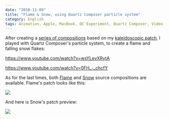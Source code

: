 ```yaml
---
date: "2010-11-09"
title: "Flame & Snow, using Quartz Composer particle system"
category: English
tags: Animation, Apple, MacBook, QC Experiment, Quartz Composer, Video, Visual
---
```


After creating a [series of compositions](https://kevin.deldycke.com/2010/11/sharp-scan-lines-squared-lava-lamp/) based on my [kaleidoscopic patch](https://kevin.deldycke.com/2010/10/kaleidoscope-001-002/), I played with Quartz Composer's particle system, to create a flame and falling snow flakes:

https://www.youtube.com/watch?v=wsYLevXRytA

https://www.youtube.com/watch?v=0FH_-_chcfY

As for the last times, both [Flame](https://kevin.deldycke.com/documents/flame.qtz) and [Snow](https://kevin.deldycke.com/documents/snow.qtz) source compositions are available. Flame's patch looks like this:

![](/uploads/2010/flame-patch.png)

And here is Snow's patch preview:

![](/uploads/2010/snow-patch.png)

